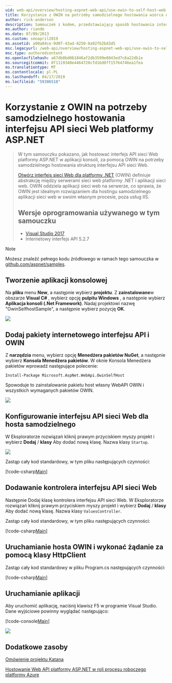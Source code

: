```yaml
---
uid: web-api/overview/hosting-aspnet-web-api/use-owin-to-self-host-web-api
title: Korzystanie z OWIN na potrzeby samodzielnego hostowania wzorca ASP.NET Web API — ASP.NET 4.x
author: rick-anderson
description: Samouczek z kodem, przedstawiający sposób hostowania interfejsu API sieci Web platformy ASP.NET w aplikacji konsoli.
ms.author: riande
ms.date: 07/09/2013
ms.custom: seoapril2019
ms.assetid: a90a04ce-9d07-43ad-8250-8a92fb2bd3d5
msc.legacyurl: /web-api/overview/hosting-aspnet-web-api/use-owin-to-self-host-web-api
msc.type: authoredcontent
ms.openlocfilehash: a67db0bd061846af2db3599e0843ed7c6a22db1e
ms.sourcegitcommit: 0f1119340e4464720cfd16d0ff15764746ea1fea
ms.translationtype: MT
ms.contentlocale: pl-PL
ms.lasthandoff: 04/17/2019
ms.locfileid: "59386518"
---
```

# <a name="use-owin-to-self-host-aspnet-web-api"></a>Korzystanie z OWIN na potrzeby samodzielnego hostowania interfejsu API sieci Web platformy ASP.NET 


> W tym samouczku pokazano, jak hostować interfejs API sieci Web platformy ASP.NET w aplikacji konsoli, za pomocą OWIN na potrzeby samodzielnego hostowania strukturę interfejsu API sieci Web.
>
> [Otwórz interfejs sieci Web dla platformy .NET](http://owin.org) (OWIN) definiuje abstrakcję między serwerami sieci web platformy .NET i aplikacji sieci web. OWIN oddziela aplikacji sieci web na serwerze, co sprawia, że OWIN jest idealnym rozwiązaniem dla hostingu samodzielnego aplikacji sieci web w swoim własnym procesie, poza usług IIS.
>
> ## <a name="software-versions-used-in-the-tutorial"></a>Wersje oprogramowania używanego w tym samouczku
>
>
> - [Visual Studio 2017](https://visualstudio.microsoft.com/downloads/) 
> - Internetowy interfejs API 5.2.7


> [!NOTE]
> Możesz znaleźć pełnego kodu źródłowego w ramach tego samouczka w [github.com/aspnet/samples](https://github.com/aspnet/samples/tree/master/samples/aspnet/WebApi/OwinSelfhostSample).


## <a name="create-a-console-application"></a>Tworzenie aplikacji konsolowej

Na **pliku** menu **New**, a następnie wybierz **projektu**. Z **zainstalowane**w obszarze **Visual C#** , wybierz opcję **pulpitu Windows** , a następnie wybierz **Aplikacja konsoli (.Net Framework)**. Nadaj projektowi nazwę "OwinSelfhostSample", a następnie wybierz pozycję **OK**.

[![](use-owin-to-self-host-web-api/_static/image7.png)](use-owin-to-self-host-web-api/_static/image7.png)

## <a name="add-the-web-api-and-owin-packages"></a>Dodaj pakiety internetowego interfejsu API i OWIN

Z **narzędzia** menu, wybierz opcję **Menedżera pakietów NuGet**, a następnie wybierz **Konsola Menedżera pakietów**. W oknie Konsola Menedżera pakietów wprowadź następujące polecenie:

`Install-Package Microsoft.AspNet.WebApi.OwinSelfHost`

Spowoduje to zainstalowanie pakietu host własny WebAPI OWIN i wszystkich wymaganych pakietów OWIN.

[![](use-owin-to-self-host-web-api/_static/image4.png)](use-owin-to-self-host-web-api/_static/image3.png)

## <a name="configure-web-api-for-self-host"></a>Konfigurowanie interfejsu API sieci Web dla hosta samodzielnego

W Eksploratorze rozwiązań kliknij prawym przyciskiem myszy projekt i wybierz **Dodaj** / **klasy** Aby dodać nową klasę. Nazwa klasy `Startup`.

![](use-owin-to-self-host-web-api/_static/image5.png)

Zastąp cały kod standardowy, w tym pliku następujących czynności:

[!code-csharp[Main](use-owin-to-self-host-web-api/samples/sample1.cs)]

## <a name="add-a-web-api-controller"></a>Dodawanie kontrolera interfejsu API sieci Web

Następnie Dodaj klasę kontrolera interfejsu API sieci Web. W Eksploratorze rozwiązań kliknij prawym przyciskiem myszy projekt i wybierz **Dodaj** / **klasy** Aby dodać nową klasę. Nazwa klasy `ValuesController`.

Zastąp cały kod standardowy, w tym pliku następujących czynności:

[!code-csharp[Main](use-owin-to-self-host-web-api/samples/sample2.cs)]

## <a name="start-the-owin-host-and-make-a-request-with-httpclient"></a>Uruchamianie hosta OWIN i wykonać żądanie za pomocą klasy HttpClient

Zastąp cały kod standardowy w pliku Program.cs następujących czynności:

[!code-csharp[Main](use-owin-to-self-host-web-api/samples/sample3.cs)]

## <a name="run-the-application"></a>Uruchamianie aplikacji

Aby uruchomić aplikację, naciśnij klawisz F5 w programie Visual Studio. Dane wyjściowe powinny wyglądać następująco:

[!code-console[Main](use-owin-to-self-host-web-api/samples/sample4.cmd)]

![](use-owin-to-self-host-web-api/_static/image6.png)

## <a name="additional-resources"></a>Dodatkowe zasoby

[Omówienie projektu Katana](../../../aspnet/overview/owin-and-katana/an-overview-of-project-katana.md)

[Hostowanie Web API platformy ASP.NET w roli procesu roboczego platformy Azure](host-aspnet-web-api-in-an-azure-worker-role.md)
